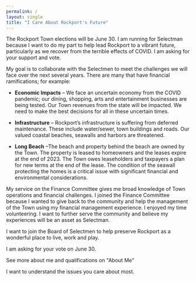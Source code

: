 ```yaml
---
permalink: /
layout: single
title: "I Care About Rockport's Future"
---
```


The Rockport Town elections will be June 30. I am running for Selectman because I want to do my part to help 
lead Rockport to a vibrant future, particularly as we recover from the terrible effects of COVID. 
I am asking for your support and vote.

My goal is to collaborate with the Selectmen to meet the challenges we will face over the next several years. There are many that have financial ramifications; for example:

*	**Economic Impacts** – We face an uncertain economy from the COVID pandemic; 
our dining, shopping, arts and entertainment businesses are being tested. 
Our Town revenues from the state will be impacted. We need to make the best decisions for all in these uncertain times.

*	**Infrastructure** – Rockport’s infrastructure is suffering from deferred maintenance. These include water/sewer, 
town buildings and roads. Our valued coastal beaches, seawalls and harbors are threatened.

*	**Long Beach** –The beach and property behind the beach are owned by the Town.  The property is leased 
to homeowners and the leases expire at the end of 2023. The Town owes leaseholders and taxpayers 
a plan for new terms at the end of the lease. The condition of the seawall protecting the homes 
is a critical issue with significant financial and environmental considerations.

My service on the Finance Committee gives me broad knowledge of Town operations and financial challenges. 
I joined the Finance Committee because I wanted to give back to the community and help the management of the 
Town using my financial management experience. I enjoyed my time volunteering. 
I want to further serve the community and believe my experiences will be an asset as Selectman.

I want to join the Board of Selectmen to help preserve Rockport as a wonderful place to live, work and play. 

I am asking for your vote on June 30. 

See more about me and qualifications on "About Me"

I want to understand the issues you care about most.
